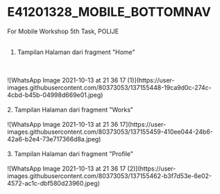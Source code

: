 # E41201328_MOBILE_BOTTOMNAV
 For Mobile Workshop 5th Task, POLIJE
 <br>
  <br>
 1. Tampilan Halaman dari fragment "Home"
 <br>
  <br>
![WhatsApp Image 2021-10-13 at 21 36 17 (1)](https://user-images.githubusercontent.com/80373053/137155448-19ca9d0c-274c-4cbd-b45b-04998d669e01.jpeg)
 <br>
  <br>
 2. Tampilan Halaman dari fragment "Works"
 <br>
  <br>
![WhatsApp Image 2021-10-13 at 21 36 17](https://user-images.githubusercontent.com/80373053/137155459-410ee044-24b6-42a6-b2e4-73e717366d8a.jpeg)
 <br>
  <br>
 3. Tampilan Halaman dari fragment "Profile"
 <br>
  <br>
![WhatsApp Image 2021-10-13 at 21 36 17 (2)](https://user-images.githubusercontent.com/80373053/137155462-b3f7d53e-6e02-4572-ac1c-dbf580d23960.jpeg)
